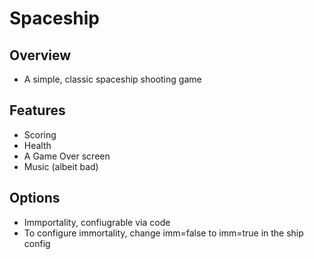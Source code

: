 # Spaceship

## Overview
- A simple, classic spaceship shooting game

## Features
- Scoring
- Health
- A Game Over screen
- Music (albeit bad)

## Options
- Immportality, confiugrable via code
- To configure immortality, change imm=false to imm=true in the ship config